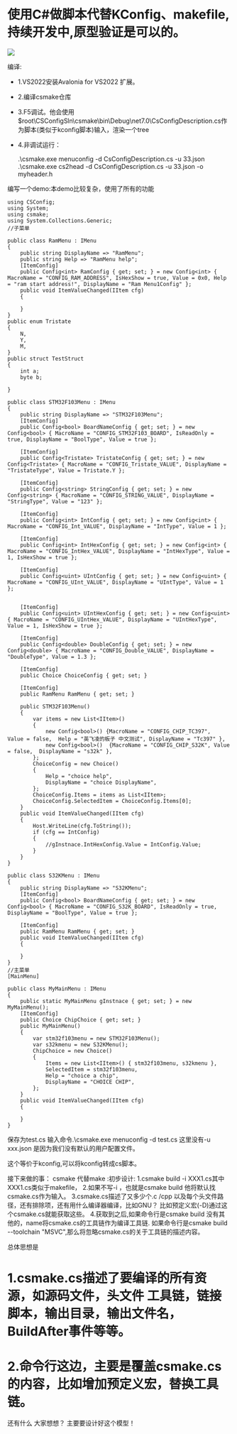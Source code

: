 # 使用C#做脚本代替KConfig、makefile,持续开发中,原型验证是可以的。
![](./doc/index.jpg)


编译:
* 1.VS2022安装Avalonia for VS2022 扩展。
* 2.编译csmake仓库
* 3.F5调试。他会使用$root\CSConfigSln\csmake\bin\Debug\net7.0\CsConfigDescription.cs作为脚本(类似于kconfig脚本)输入，渲染一个tree
* 4.非调试运行：
    
    .\csmake.exe menuconfig -d CsConfigDescription.cs -u 33.json
    .\csmake.exe cs2head -d CsConfigDescription.cs -u 33.json -o myheader.h

编写一个demo:本demo比较复杂，使用了所有的功能
```
using CSConfig;
using System;
using csmake;
using System.Collections.Generic;
//子菜单

public class RamMenu : IMenu
{
    public string DisplayName => "RamMenu";
    public string Help => "RamMenu help";
    [ItemConfig]
    public Config<int> RamConfig { get; set; } = new Config<int> { MacroName = "CONFIG_RAM_ADDRESS", IsHexShow = true, Value = 0x0, Help = "ram start address!", DisplayName = "Ram Menu1Config" };
    public void ItemValueChanged(IItem cfg)
    {

    }
}
public enum Tristate
{
    N,
    Y,
    M,
}
public struct TestStruct
{
    int a;
    byte b;

}

public class STM32F103Menu : IMenu
{
    public string DisplayName => "STM32F103Menu";
    [ItemConfig]
    public Config<bool> BoardNameConfig { get; set; } = new Config<bool> { MacroName = "CONFIG_STM32F103_BOARD", IsReadOnly = true, DisplayName = "BoolType", Value = true };

    [ItemConfig]
    public Config<Tristate> TristateConfig { get; set; } = new Config<Tristate> { MacroName = "CONFIG_Tristate_VALUE", DisplayName = "TristateType", Value = Tristate.Y };

    [ItemConfig]
    public Config<string> StringConfig { get; set; } = new Config<string> { MacroName = "CONFIG_STRING_VALUE", DisplayName = "StringType", Value = "123" };

    [ItemConfig]
    public Config<int> IntConfig { get; set; } = new Config<int> { MacroName = "CONFIG_Int_VALUE", DisplayName = "IntType", Value = 1 };

    [ItemConfig]
    public Config<int> IntHexConfig { get; set; } = new Config<int> { MacroName = "CONFIG_IntHex_VALUE", DisplayName = "IntHexType", Value = 1, IsHexShow = true };

    [ItemConfig]
    public Config<uint> UIntConfig { get; set; } = new Config<uint> { MacroName = "CONFIG_UInt_VALUE", DisplayName = "UIntType", Value = 1 };


    [ItemConfig]
    public Config<uint> UIntHexConfig { get; set; } = new Config<uint> { MacroName = "CONFIG_UIntHex_VALUE", DisplayName = "UIntHexType", Value = 1, IsHexShow = true };

    [ItemConfig]
    public Config<double> DoubleConfig { get; set; } = new Config<double> { MacroName = "CONFIG_Double_VALUE", DisplayName = "DoubleType", Value = 1.3 };

    [ItemConfig]
    public Choice ChoiceConfig { get; set; }

    [ItemConfig]
    public RamMenu RamMenu { get; set; }

    public STM32F103Menu()
    {
        var items = new List<IItem>()
        {
            new Config<bool>() {MacroName = "CONFIG_CHIP_TC397",  Value = false,  Help = "英飞凌的板子 中文测试", DisplayName = "Tc397" },
            new Config<bool>()  {MacroName = "CONFIG_CHIP_S32K", Value = false,  DisplayName = "s32k" },
        };
        ChoiceConfig = new Choice()
        {
            Help = "choice help",
            DisplayName = "choice DisplayName",
        };
        ChoiceConfig.Items = items as List<IItem>;
        ChoiceConfig.SelectedItem = ChoiceConfig.Items[0];
    }
    public void ItemValueChanged(IItem cfg)
    {
        Host.WriteLine(cfg.ToString());
        if (cfg == IntConfig)
        {
            //gInstnace.IntHexConfig.Value = IntConfig.Value;
        }
    }
}

public class S32KMenu : IMenu
{
    public string DisplayName => "S32KMenu";
    [ItemConfig]
    public Config<bool> BoardNameConfig { get; set; } = new Config<bool> { MacroName = "CONFIG_S32K_BOARD", IsReadOnly = true, DisplayName = "BoolType", Value = true };

    [ItemConfig]
    public RamMenu RamMenu { get; set; }
    public void ItemValueChanged(IItem cfg)
    {

    }
}
//主菜单
[MainMenu]

public class MyMainMenu : IMenu
{
    public static MyMainMenu gInstnace { get; set; } = new MyMainMenu();
    [ItemConfig]
    public Choice ChipChoice { get; set; }
    public MyMainMenu()
    {
        var stm32f103menu = new STM32F103Menu();
        var s32kmenu = new S32KMenu();
        ChipChoice = new Choice()
        {
            Items = new List<IItem>() { stm32f103menu, s32kmenu },
            SelectedItem = stm32f103menu,
            Help = "choice a chip",
            DisplayName = "CHOICE CHIP",
        };
    }
    public void ItemValueChanged(IItem cfg)
    {

    }
}
```
保存为test.cs
输入命令.\csmake.exe menuconfig -d test.cs   这里没有-u xxx.json 是因为我们没有默认的用户配置文件。



这个等价于kconfig,可以将kconfig转成cs脚本。

接下来做的事：
csmake 代替make :初步设计: 
1.csmake build -i XXX1.cs其中XXX1.cs类似于makefile，
2.如果不写-i ，也就是csmake build 他将默认找csmake.cs作为输入。
3.csmake.cs描述了又多少个.c /cpp 以及每个头文件路径，还有排除项，还有用什么编译器编译，比如GNU？
    比如预定义宏(-D)通过这个csmake.cs就能获取这些。
4.获取到之后,如果命令行是csmake  build 没有其他的，name将csmake.cs的工具链作为编译工具链.
    如果命令行是csmake build --toolchain "MSVC",那么将忽略csmake.cs的关于工具链的描述内容。

总体思想是
# 1.csmake.cs描述了要编译的所有资源，如源码文件，头文件 工具链，链接脚本，输出目录，输出文件名，BuildAfter事件等等。
# 2.命令行这边，主要是覆盖csmake.cs的内容，比如增加预定义宏，替换工具链。
还有什么 大家想想？
主要要设计好这个模型！




